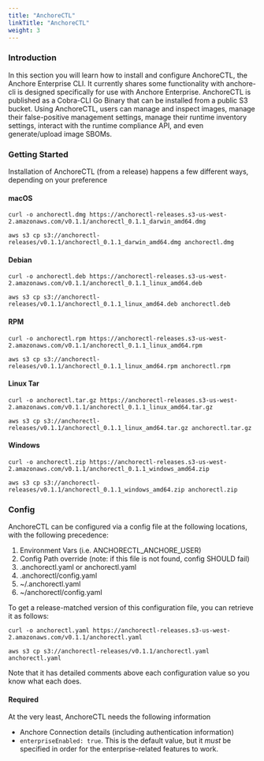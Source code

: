 ```yaml
---
title: "AnchoreCTL"
linkTitle: "AnchoreCTL"
weight: 3
---
```


### Introduction

In this section you will learn how to install and configure AnchoreCTL, the Anchore Enterprise CLI.
It currently shares some functionality with anchore-cli is designed specifically for use with Anchore Enterprise. 
AnchoreCTL is published as a Cobra-CLI Go Binary that can be installed from a public S3 bucket. 
Using AnchoreCTL, users can manage and inspect images, manage their false-positive management settings, manage their runtime inventory settings, interact with the runtime compliance API, and even generate/upload image SBOMs.

### Getting Started
Installation of AnchoreCTL (from a release) happens a few different ways, depending on your preference

#### macOS
```shell script
curl -o anchorectl.dmg https://anchorectl-releases.s3-us-west-2.amazonaws.com/v0.1.1/anchorectl_0.1.1_darwin_amd64.dmg
```
```shell script
aws s3 cp s3://anchorectl-releases/v0.1.1/anchorectl_0.1.1_darwin_amd64.dmg anchorectl.dmg
```

#### Debian

```shell script
curl -o anchorectl.deb https://anchorectl-releases.s3-us-west-2.amazonaws.com/v0.1.1/anchorectl_0.1.1_linux_amd64.deb
```
```shell script
aws s3 cp s3://anchorectl-releases/v0.1.1/anchorectl_0.1.1_linux_amd64.deb anchorectl.deb
```

#### RPM

```shell script
curl -o anchorectl.rpm https://anchorectl-releases.s3-us-west-2.amazonaws.com/v0.1.1/anchorectl_0.1.1_linux_amd64.rpm
```
```shell script
aws s3 cp s3://anchorectl-releases/v0.1.1/anchorectl_0.1.1_linux_amd64.rpm anchorectl.rpm
```

#### Linux Tar

```shell script
curl -o anchorectl.tar.gz https://anchorectl-releases.s3-us-west-2.amazonaws.com/v0.1.1/anchorectl_0.1.1_linux_amd64.tar.gz
```
```shell script
aws s3 cp s3://anchorectl-releases/v0.1.1/anchorectl_0.1.1_linux_amd64.tar.gz anchorectl.tar.gz
```

#### Windows

```shell script
curl -o anchorectl.zip https://anchorectl-releases.s3-us-west-2.amazonaws.com/v0.1.1/anchorectl_0.1.1_windows_amd64.zip
```
```shell script
aws s3 cp s3://anchorectl-releases/v0.1.1/anchorectl_0.1.1_windows_amd64.zip anchorectl.zip
```


### Config
AnchoreCTL can be configured via a config file at the following locations, with the following precedence:
1. Environment Vars (i.e. ANCHORECTL_ANCHORE_USER)
2. Config Path override (note: if this file is not found, config SHOULD fail)
3. .anchorectl.yaml or anchorectl.yaml
4. .anchorectl/config.yaml
5. ~/.anchorectl.yaml
6. ~/anchorectl/config.yaml

To get a release-matched version of this configuration file, you can retrieve it as follows:
```shell script
curl -o anchorectl.yaml https://anchorectl-releases.s3-us-west-2.amazonaws.com/v0.1.1/anchorectl.yaml
```
```shell script
aws s3 cp s3://anchorectl-releases/v0.1.1/anchorectl.yaml anchorectl.yaml
```
Note that it has detailed comments above each configuration value so you know what each does.

#### Required
At the very least, AnchoreCTL needs the following information
* Anchore Connection details (including authentication information)
* `enterpriseEnabled: true`. This is the default value, but it _must_ be specified in order for the enterprise-related features to work. 
